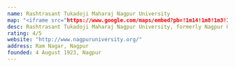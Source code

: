 ```yaml
---
name: Rashtrasant Tukadoji Maharaj Nagpur University
map: "<iframe src="https://www.google.com/maps/embed?pb=!1m14!1m8!1m3!1d7442.266916700717!2d79.0470814!3d21.1470865!3m2!1i1024!2i768!4f13.1!3m3!1m2!1s0x0%3A0x9ba851e3633b1995!2sRashtrasant%20Tukadoji%20Maharaj%20Nagpur%20University%20Pariksha%20Bhavan!5e0!3m2!1sen!2sin!4v1577806403339!5m2!1sen!2sin" width="100%" height="300" frameborder="0" style="border:0;" allowfullscreen=""></iframe>"
desc: Rashtrasant Tukadoji Maharaj Nagpur University, formerly Nagpur University, is a public university in the city of Nagpur in the central Indian state of Maharashtra. It is one of India's oldest universities, the second oldest in Maharashtra.
rating: 4/5
website: "http://www.nagpuruniversity.org/"
address: Ram Nagar, Nagpur
founded: 4 August 1923, Nagpur
---
```


